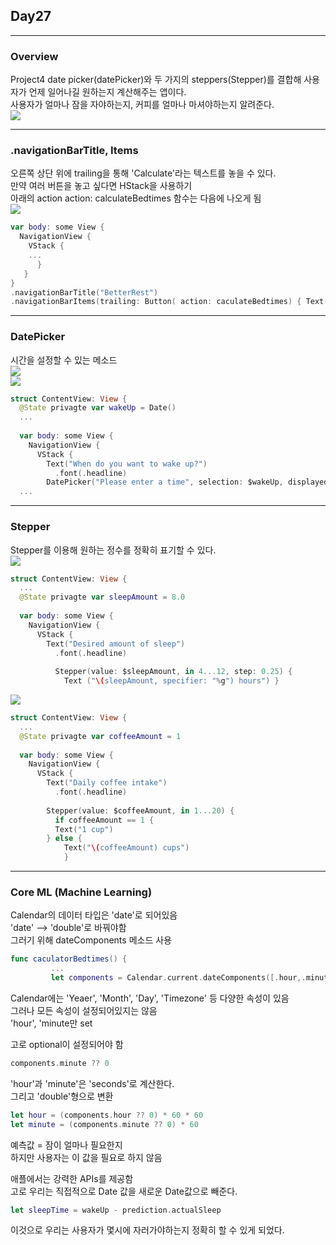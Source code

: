 ## Day27
***

### Overview
Project4 date picker(datePicker)와 두 가지의 steppers(Stepper)를 결합해 사용자가 언제 일어나길 원하는지 계산해주는 앱이다.   
사용자가 얼마나 잠을 자야하는지, 커피를 얼마나 마셔야하는지 알려준다.   
<img src = "https://user-images.githubusercontent.com/47841046/116516456-989a1780-a908-11eb-93c4-6a765a337ff2.png" > </img><br/>
   
***
### .navigationBarTitle, Items
오른쪽 상단 위에 trailing을 통해 'Calculate'라는 텍스트를 놓을 수 있다.    
만약 여러 버튼을 놓고 싶다면 HStack을 사용하기   
아래의 action action: calculateBedtimes 함수는 다음에 나오게 됨   
<img src = "https://user-images.githubusercontent.com/47841046/116513404-7d2d0d80-a904-11eb-83ca-17b3310fb2e8.png" ></img><br/>

```swift
var body: some View {
  NavigationView {
    VStack {
    ...
      }
   }
}
.navigationBarTitle("BetterRest")
.navigationBarItems(trailing: Button( action: caculateBedtimes) { Text("Calculate") }
```


***
### DatePicker
시간을 설정할 수 있는 메소드   
<img src = "https://user-images.githubusercontent.com/47841046/116514274-c5006480-a905-11eb-8eb5-81dc13867ec4.png"> </img><br/>
<img src ="https://user-images.githubusercontent.com/47841046/116515175-e7df4880-a906-11eb-9727-2cbdefa6f374.png"> </img><br/>


```swift
struct ContentView: View {
  @State privagte var wakeUp = Date()
  ...
  
  var body: some View {
    NavigationView {
      VStack {
        Text("When do you want to wake up?")
          .font(.headline)
        DatePicker("Please enter a time", selection: $wakeUp, displayeddComponents: .hourAndMinute) .labelsHidden()
  ...
```

***
### Stepper
Stepper를 이용해 원하는 정수를 정확히 표기할 수 있다.   
<img src="https://user-images.githubusercontent.com/47841046/116516003-009c2e00-a908-11eb-8a0e-17c6617f2e62.png"> </img><br/>

```swift
struct ContentView: View {
  ...
  @State privagte var sleepAmount = 8.0
  
  var body: some View {
    NavigationView {
      VStack {
        Text("Desired amount of sleep")
          .font(.headline)
          
          Stepper(value: $sleepAmount, in 4...12, step: 0.25) {
            Text ("\(sleepAmount, specifier: "%g") hours") }
```
<img src ="https://user-images.githubusercontent.com/47841046/116515895-dd717e80-a907-11eb-8758-733ea94f0a74.png"> </img><br/>
```swift
struct ContentView: View {
  ...
  @State privagte var coffeeAmount = 1
  
  var body: some View {
    NavigationView {
      VStack {
        Text("Daily coffee intake")
          .font(.headline)
          
        Stepper(value: $coffeeAmount, in 1...20) {
          if coffeeAmount == 1 {
          Text("1 cup")
        } else {
            Text("\(coffeeAmount) cups")
            }
```
*** 
### Core ML (Machine Learning)
Calendar의 데이터 타입은 'date'로 되어있음   
'date' --> 'double'로 바꿔야함   
그러기 위해 dateComponents 메소드 사용
```swift
func caculatorBedtimes() {
         ...
         let components = Calendar.current.dateComponents([.hour,.minute], from: wakeUp)
```
Calendar에는 'Yeaer', 'Month', 'Day', 'Timezone' 등 다양한 속성이 있음   
그러나 모든 속성이 설정되어있지는 않음   
'hour', 'minute만 set   

고로 optional이 설정되어야 함   

```swift
components.minute ?? 0
```

'hour'과 'minute'은 'seconds'로 계산한다.   
그리고 'double'형으로 변환
 ```swift
 let hour = (components.hour ?? 0) * 60 * 60
 let minute = (components.minute ?? 0) * 60
 ```
예측값 = 잠이 얼마나 필요한지   
하지만 사용자는 이 값을 필요로 하지 않음   

애플에서는 강력한 APIs를 제공함   
고로 우리는 직접적으로 Date 값을 새로운 Date값으로 빼준다.
```swift
let sleepTime = wakeUp - prediction.actualSleep
```
이것으로 우리는 사용자가 몇시에 자러가야하는지 정확히 할 수 있게 되었다.    










